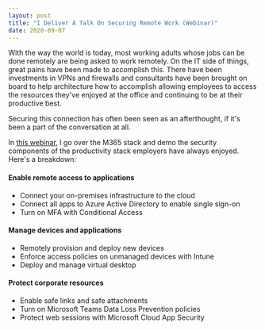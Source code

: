```yaml
---
layout: post
title: "I Deliver A Talk On Securing Remote Work (Webinar)"
date: 2020-09-07
---
```


With the way the world is today, most working adults whose jobs can be done remotely are being asked to work remotely. On the IT side of things, great pains have
been made to accomplish this. There have been investments in VPNs and firewalls and consultants have been brought on board to help architecture how to accomplish
allowing employees to access the resources they've enjoyed at the office and continuing to be at their productive best.

Securing this connection has often been seen as an afterthought, if it's been a part of the conversation at all.

In [this webinar](https://nonprofits.tsi.microsoft.com/Securing-Remote-Work-Virtual-Event/), I go over the M365 stack and demo the security components of the productivity stack employers have always enjoyed. Here's a breakdown:

#### Enable remote access to applications
- Connect your on-premises infrastructure to the cloud
- Connect all apps to Azure Active Directory to enable single sign-on
- Turn on MFA with Conditional Access
#### Manage devices and applications
- Remotely provision and deploy new devices
- Enforce access policies on unmanaged devices with Intune
- Deploy and manage virtual desktop
#### Protect corporate resources
- Enable safe links and safe attachments
- Turn on Microsoft Teams Data Loss Prevention policies
- Protect web sessions with Microsoft Cloud App Security
